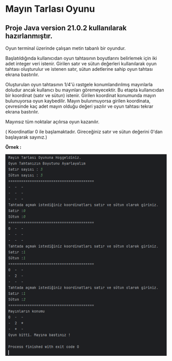 # Mayın Tarlası Oyunu

## Proje Java version 21.0.2 kullanılarak hazırlanmıştır.

Oyun terminal üzerinde çalışan metin tabanlı bir oyundur.

Başlatıldığında kullanıcıdan oyun tahtasının boyutlarını belirlemek için iki adet integer veri istenir.
Girilen satır ve sütun değerleri kullanılarak oyun tahtası oluşturulur ve istenen satır, sütun adetlerine sahip oyun
tahtası ekrana bastırılır.

Oluşturulan oyun tahtasının 1/4'ü rastgele konumlandırılmış mayınlarla doludur ancak kullanıcı bu mayınları göremeyecektir.
Bu etapta kullanıcıdan bir koordinat (satır ve sütun) istenir.
Girilen koordinat konumunda mayın bulunuyorsa oyun kaybedilir. Mayın bulunmuyorsa girilen koordinata, çevresinde kaç
adet mayın olduğu değeri yazılır ve oyun tahtası tekrar ekrana bastırılır.

Mayınsız tüm noktalar açılırsa oyun kazanılır. 

( Koordinatlar 0 ile başlamaktadır. Gireceğiniz satır ve sütun değerini 0'dan başlayarak sayınız.)

**Örnek :**

![Örnek Görsel:](https://github.com/MuhammedAhmedDogan/MineSweeper/blob/master/MinesweeperImage.png)